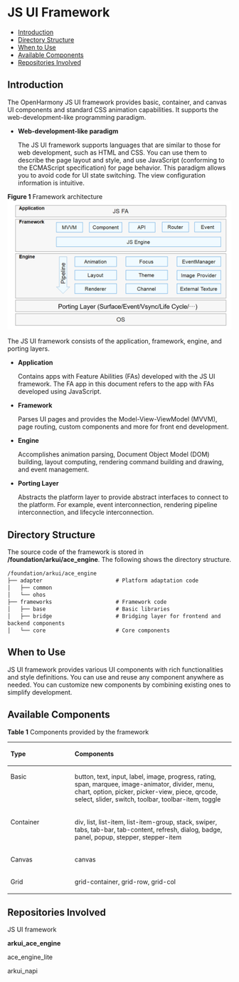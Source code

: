 # JS UI Framework<a name="EN-US_TOPIC_0000001076213364"></a>

-   [Introduction](#section15701932113019)
-   [Directory Structure](#section1791423143211)
-   [When to Use](#section171384529150)
-   [Available Components](#section271831717166xxxxxxxx)
-   [Repositories Involved](#section1447164910172)

## Introduction<a name="section15701932113019"></a>

The OpenHarmony JS UI framework provides basic, container, and canvas UI components and standard CSS animation capabilities. It supports the web-development-like programming paradigm.

-   **Web-development-like paradigm**

    The JS UI framework supports languages that are similar to those for web development, such as HTML and CSS. You can use them to describe the page layout and style, and use JavaScript \(conforming to the ECMAScript specification\) for page behavior. This paradigm allows you to avoid code for UI state switching. The view configuration information is intuitive.


**Figure  1**  Framework architecture<a name="fig2606133765017"></a>  
![](figures/framework-architecture.png "framework-architecture")

The JS UI framework consists of the application, framework, engine, and porting layers.

-   **Application**

    Contains apps with Feature Abilities \(FAs\) developed with the JS UI framework. The FA app in this document refers to the app with FAs developed using JavaScript.

-   **Framework**

    Parses UI pages and provides the Model-View-ViewModel \(MVVM\), page routing, custom components and more for front end development.

-   **Engine**

    Accomplishes animation parsing, Document Object Model \(DOM\) building, layout computing, rendering command building and drawing, and event management.

-   **Porting Layer**

    Abstracts the platform layer to provide abstract interfaces to connect to the platform. For example, event interconnection, rendering pipeline interconnection, and lifecycle interconnection.


## Directory Structure<a name="section1791423143211"></a>

The source code of the framework is stored in  **/foundation/arkui/ace\_engine**. The following shows the directory structure.

```
/foundation/arkui/ace_engine
├── adapter                       # Platform adaptation code
│   ├── common
│   └── ohos
├── frameworks                    # Framework code
│   ├── base                      # Basic libraries
│   ├── bridge                    # Bridging layer for frontend and backend components
│   └── core                      # Core components
```

## When to Use<a name="section171384529150"></a>

JS UI framework provides various UI components with rich functionalities and style definitions. You can use and reuse any component anywhere as needed. You can customize new components by combining existing ones to simplify development.

## Available Components<a name="section271831717166"></a>

**Table  1**  Components provided by the framework

<a name="table2347172925617"></a>
<table><thead align="left"><tr id="row5347429155610"><th class="cellrowborder" valign="top" width="28.64%" id="mcps1.2.3.1.1"><p id="p1347102910567"><a name="p1347102910567"></a><a name="p1347102910567"></a>Type</p>
</th>
<th class="cellrowborder" valign="top" width="71.36%" id="mcps1.2.3.1.2"><p id="p83475294565"><a name="p83475294565"></a><a name="p83475294565"></a>Components</p>
</th>
</tr>
</thead>
<tbody><tr id="row15347122918562"><td class="cellrowborder" valign="top" width="28.64%" headers="mcps1.2.3.1.1 "><p id="p679795614335"><a name="p679795614335"></a><a name="p679795614335"></a>Basic</p>
</td>
<td class="cellrowborder" valign="top" width="71.36%" headers="mcps1.2.3.1.2 "><p id="p88813982011"><a name="p88813982011"></a><a name="p88813982011"></a>button, text, input, label, image, progress, rating, span, marquee, image-animator, divider, menu, chart, option, picker, picker-view, piece, qrcode, select, slider, switch, toolbar, toolbar-item, toggle</p>
</td>
</tr>
<tr id="row1973535793115"><td class="cellrowborder" valign="top" width="28.64%" headers="mcps1.2.3.1.1 "><p id="p8735195713313"><a name="p8735195713313"></a><a name="p8735195713313"></a>Container</p>
</td>
<td class="cellrowborder" valign="top" width="71.36%" headers="mcps1.2.3.1.2 "><p id="p1268024618208"><a name="p1268024618208"></a><a name="p1268024618208"></a>div, list, list-item, list-item-group, stack, swiper, tabs, tab-bar, tab-content, refresh, dialog, badge, panel, popup, stepper, stepper-item</p>
</td>
</tr>
<tr id="row1792218915320"><td class="cellrowborder" valign="top" width="28.64%" headers="mcps1.2.3.1.1 "><p id="p692289163220"><a name="p692289163220"></a><a name="p692289163220"></a>Canvas</p>
</td>
<td class="cellrowborder" valign="top" width="71.36%" headers="mcps1.2.3.1.2 "><p id="p199228910327"><a name="p199228910327"></a><a name="p199228910327"></a>canvas</p>
</td>
</tr>
<tr id="row837615526208"><td class="cellrowborder" valign="top" width="28.64%" headers="mcps1.2.3.1.1 "><p id="p4377752152016"><a name="p4377752152016"></a><a name="p4377752152016"></a>Grid</p>
</td>
<td class="cellrowborder" valign="top" width="71.36%" headers="mcps1.2.3.1.2 "><p id="p17377185222019"><a name="p17377185222019"></a><a name="p17377185222019"></a>grid-container, grid-row, grid-col</p>
</td>
</tr>
</tbody>
</table>

## Repositories Involved<a name="section1447164910172"></a>

JS UI framework

**arkui\_ace\_engine**

ace\_engine\_lite

arkui\_napi

